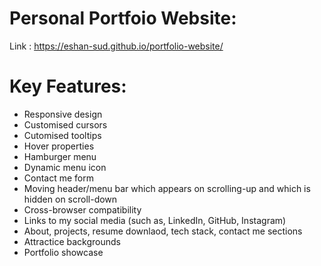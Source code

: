 # Personal Portfoio Website:

Link : <a href="https://eshan-sud.github.io/portfolio-website/" target="_blank"> https://eshan-sud.github.io/portfolio-website/ </a>

# Key Features:
- Responsive design
- Customised cursors
- Cutomised tooltips
- Hover properties
- Hamburger menu
- Dynamic menu icon
- Contact me form
- Moving header/menu bar which appears on scrolling-up and which is hidden on scroll-down
- Cross-browser compatibility
- Links to my social media (such as, LinkedIn, GitHub, Instagram)
- About, projects, resume downlaod, tech stack, contact me sections
- Attractice backgrounds
- Portfolio showcase
